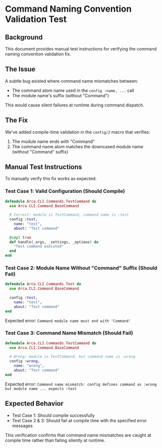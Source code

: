 # Command Naming Convention Validation Test

## Background

This document provides manual test instructions for verifying the command naming convention validation fix.

## The Issue

A subtle bug existed where command name mismatches between:
- The command atom name used in the `config :name, ...` call
- The module name's suffix (without "Command")

This would cause silent failures at runtime during command dispatch.

## The Fix

We've added compile-time validation in the `config/2` macro that verifies:
1. The module name ends with "Command"
2. The command name atom matches the downcased module name (without "Command" suffix)

## Manual Test Instructions

To manually verify this fix works as expected:

### Test Case 1: Valid Configuration (Should Compile)

```elixir
defmodule Arca.CLI.Commands.TestCommand do
  use Arca.CLI.Command.BaseCommand
  
  # Correct: module is TestCommand, command name is :test
  config :test,
    name: "test",
    about: "Test command"
    
  @impl true
  def handle(_args, _settings, _optimus) do
    "Test command executed"
  end
end
```

### Test Case 2: Module Name Without "Command" Suffix (Should Fail)

```elixir
defmodule Arca.CLI.Commands.Test do
  use Arca.CLI.Command.BaseCommand
  
  config :test,
    name: "test",
    about: "Test command"
end
```

Expected error: `Command module name must end with 'Command'`

### Test Case 3: Command Name Mismatch (Should Fail)

```elixir
defmodule Arca.CLI.Commands.TestCommand do
  use Arca.CLI.Command.BaseCommand
  
  # Wrong: module is TestCommand, but command name is :wrong
  config :wrong,
    name: "wrong",
    about: "Test command"
end
```

Expected error: `Command name mismatch: config defines command as :wrong but module name ... expects :test`

## Expected Behavior

- Test Case 1: Should compile successfully
- Test Case 2 & 3: Should fail at compile time with the specified error messages

This verification confirms that command name mismatches are caught at compile time rather than failing silently at runtime.